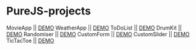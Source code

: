 # PureJS-projects
MovieApp || [DEMO](https://dontmeway.github.io/movie-app/)
WeatherApp || [DEMO](http://dontmeway.github.io/Weather-App/)
ToDoList || [DEMO](https://dontmeway.github.io/ToDo-List/)
DrumKit || [DEMO](https://dontmeway.github.io/Drum-Kit/)
Randomiser || [DEMO](https://dontmeway.github.io/Random-choice-picker/)
CustomForm || [DEMO](https://dontmeway.github.io/form-input-wave/)
CustomSlider || [DEMO](https://dontmeway.github.io/background-slider/)
TicTacToe || [DEMO](https://dontmeway.github.io/tic-tac-toe/)
